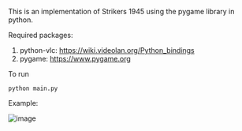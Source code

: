 This is an implementation of Strikers 1945 using the pygame library in python.

Required packages:
1. python-vlc: https://wiki.videolan.org/Python_bindings
2. pygame: https://www.pygame.org

To run

```
python main.py
```

Example:

![image](https://user-images.githubusercontent.com/27775959/215300759-bff791d1-06a9-4f89-88cf-3be6e5077939.png)
